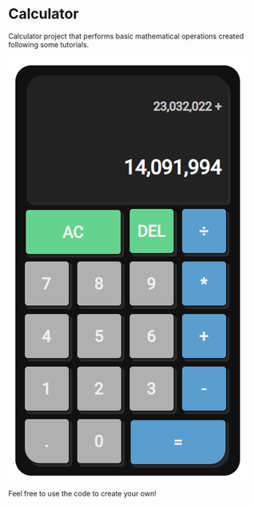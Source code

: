 # Calculator

Calculator project that performs basic mathematical operations created following some tutorials.

![Calculator](/calculator/img/calculator.png)

Feel free to use the code to create your own!
